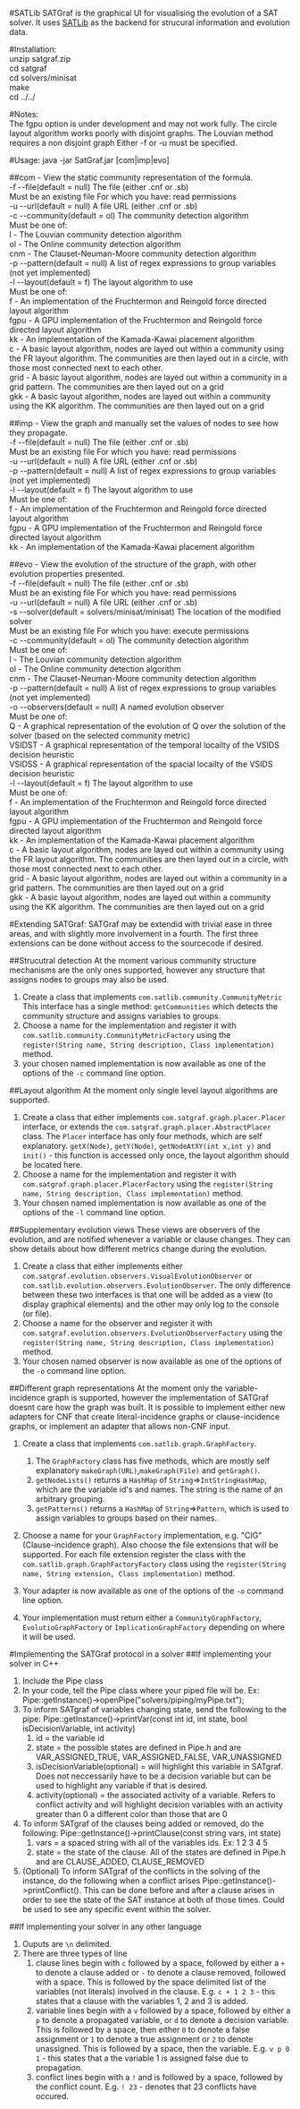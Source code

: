 #SATLib
SATGraf is the graphical UI for visualising the evolution of a SAT solver. It uses [SATLib](https://bitbucket.org/znewsham/satlib) as the backend for strucural information and evolution data.

#Installation:     
    unzip satgraf.zip   
    cd satgraf   
    cd solvers/minisat   
    make   
    cd ../../   

#Notes:   
    The fgpu option is under development and may not work fully. 
    The circle layout algorithm works poorly with disjoint graphs.
    The Louvian method requires a non disjoint graph
    Either -f or -u must be specified.   
    
#Usage: java -jar SatGraf.jar [com|imp|evo] <options>

##com - View the static community representation of the formula.   
	-f --file(default = null) The file (either .cnf or .sb)   
	Must be an existing file For which you have: read permissions   
	-u --url(default = null) A file URL (either .cnf or .sb)   
	-c --community(default = ol) The community detection algorithm   
	Must be one of:    
		l - The Louvian community detection algorithm   
		ol - The Online community detection algorithm   
		cnm - The Clauset-Neuman-Moore community detection algorithm   
	-p --pattern(default = null) A list of regex expressions to group variables (not yet implemented)   
	-l --layout(default = f) The layout algorithm to use   
	Must be one of:    
		f - An implementation of the Fruchtermon and Reingold force directed layout algorithm   
		fgpu - A GPU implementation of the Fruchtermon and Reingold force directed layout algorithm   
		kk - An implementation of the Kamada-Kawai placement algorithm   
		c - A basic layout algorithm, nodes are layed out within a community using the FR layout algorithm. The communities are then layed out in a circle, with those most connected next to each other.   
		grid - A basic layout algorithm, nodes are layed out within a community in a grid pattern. The communities are then layed out on a grid   
		gkk - A basic layout algorithm, nodes are layed out within a community using the KK algorithm. The communities are then layed out on a grid   


##imp - View the graph and manually set the values of nodes to see how they propagate.   
	-f --file(default = null) The file (either .cnf or .sb)   
	Must be an existing file For which you have: read permissions   
	-u --url(default = null) A file URL (either .cnf or .sb)   
	-p --pattern(default = null) A list of regex expressions to group variables (not yet implemented)   
	-l --layout(default = f) The layout algorithm to use   
	Must be one of:    
		f - An implementation of the Fruchtermon and Reingold force directed layout algorithm   
		fgpu - A GPU implementation of the Fruchtermon and Reingold force directed layout algorithm   
		kk - An implementation of the Kamada-Kawai placement algorithm   
	   
##evo - View the evolution of the structure of the graph, with other evolution properties presented.   
	-f --file(default = null) The file (either .cnf or .sb)   
	Must be an existing file For which you have: read permissions   
	-u --url(default = null) A file URL (either .cnf or .sb)   
	-s --solver(default = solvers/minisat/minisat) The location of the modified solver   
	Must be an existing file For which you have: execute permissions   
	-c --community(default = ol) The community detection algorithm   
	Must be one of:    
		l - The Louvian community detection algorithm   
		ol - The Online community detection algorithm   
		cnm - The Clauset-Neuman-Moore community detection algorithm   
	-p --pattern(default = null) A list of regex expressions to group variables (not yet implemented)   
	-o --observers(default = null) A named evolution observer   
	Must be one of:    
		Q - A graphical representation of the evolution of Q over the solution of the solver (based on the selected community metric)   
		VSIDST - A graphical representation of the temporal locailty of the VSIDS decision heuristic   
		VSIDSS - A graphical representation of the spacial locailty of the VSIDS decision heuristic   
	-l --layout(default = f) The layout algorithm to use   
	Must be one of:    
		f - An implementation of the Fruchtermon and Reingold force directed layout algorithm   
		fgpu - A GPU implementation of the Fruchtermon and Reingold force directed layout algorithm   
		kk - An implementation of the Kamada-Kawai placement algorithm   
		c - A basic layout algorithm, nodes are layed out within a community using the FR layout algorithm. The communities are then layed out in a circle, with those most connected next to each other.   
		grid - A basic layout algorithm, nodes are layed out within a community in a grid pattern. The communities are then layed out on a grid   
		gkk - A basic layout algorithm, nodes are layed out within a community using the KK algorithm. The communities are then layed out on a grid


#Extending SATGraf:
SATGraf may be extendid with trivial ease in three areas, and with slightly more involvement in a fourth.
The first three extensions can be done without access to the sourcecode if desired.

##Strucutral detection
At the moment various community structure mechanisms are the only ones supported, however any structure that assigns nodes to groups may also be used.

1. Create a class that implements `com.satlib.community.CommunityMetric`
   This interface has a single method: `getCommunities` which detects the community structure and assigns variables to groups.
2. Choose a name for the implementation and register it with `com.satlib.community.CommunityMetricFactory` using the `register(String name, String description, Class implementation)` method. 
3. your chosen named implementation is now available as one of the options of the `-c` command line option.

##Layout algorithm
At the moment only single level layout algorithms are supported.

1. Create a class that either implements `com.satgraf.graph.placer.Placer` interface, or extends the `com.satgraf.graph.placer.AbstractPlacer` class. 
   The `Placer` interface has only four methods, which are self explanatory. `getX(Node)`, `getY(Node)`, `getNodeAtXY(int x,int y)` and `init()` - this function is accessed only once, the layout algorithm should be located here.
2. Choose a name for the implementation and register it with `com.satgraf.graph.placer.PlacerFactory` using the `register(String name, String description, Class implementation)` method.
2. Your chosen named implementation is now available as one of the options of the `-l` command line option.

##Supplementary evolution views
These views are observers of the evolution, and are notified whenever a variable or clause changes. They can show details about how different metrics change during the evolution.

1. Create a class that either implements either `com.satgraf.evolution.observers.VisualEvolutionObserver` or `com.satlib.evolution.observers.EvolutionObserver`. The only difference between these two interfaces is that one will be added as a view (to display graphical elements) and the other may only log to the console (or file).
2. Choose a name for the observer and register it with `com.satgraf.evolution.observers.EvolutionObserverFactory` using the `register(String name, String description, Class implementation)` method.
3. Your chosen named observer is now available as one of the options of the `-o` command line option.

##Different graph representations
At the moment only the variable-incidence graph is supported, however the implementation of SATGraf doesnt care how the graph was built. It is possible to implement either new adapters for CNF that create literal-incidence graphs or clause-incidence graphs, or implement an adapter that allows non-CNF input.

1. Create a class that implements `com.satlib.graph.GraphFactory`.
    1. The `GraphFactory` class has five methods, which are mostly self explanatory `makeGraph(URL)`,`makeGraph(File)` and `getGraph()`. 
    2. `getNodeLists()` returns a `HashMap` of `String`=>`IntStringHashMap`, which are the variable id's and names. The string is the name of an arbitrary grouping.
    3. `getPatterns()` returns a `HashMap` of `String`=>`Pattern`, which is used to assign variables to groups based on their names.

2. Choose a name for your `GraphFactory` implementation, e.g. "CIG" (Clause-incidence graph). Also choose the file extensions that will be supported. For each file extension register the class with the `com.satlib.graph.GraphFactoryFactory` class using the `register(String name, String extension, Class implementation)` method. 
3. Your adapter is now available as one of the options of the `-o` command line option.
4. Your implementation must return either a `CommunityGraphFactory`, `EvolutioGraphFactory` or `ImplicationGraphFactory` depending on where it will be used.

#Implementing the SATGraf protocol in a solver
##If implementing your solver in C++ 

1. Include the Pipe class 
2. In your code, tell the Pipe class where your piped file will be. Ex: Pipe::getInstance()->openPipe("solvers/piping/myPipe.txt");
3. To inform SATgraf of variables changing state, send the following to the pipe: Pipe::getInstance()->printVar(const int id, int state, bool isDecisionVariable, int activity)
    1. id = the variable id
    2. state = the possible states are defined in Pipe.h and are VAR_ASSIGNED_TRUE, VAR_ASSIGNED_FALSE, VAR_UNASSIGNED
    3. isDecisionVariable(optional) = will highlight this variable in SATgraf. Does not neccessarily have to be a decision variable but can be used to highlight any variable if that is desired.
    4. activity(optional) = the associated activity of a variable. Refers to conflict activity and will highlight decision variables with an activity greater than 0 a different color than those that are 0
4. To inform SATgraf of the clauses being added or removed, do the following: Pipe::getInstance()->printClause(const string vars, int state)
    1. vars = a spaced string with all of the variables ids. Ex: 1 2 3 4 5
    2. state = the state of the clause. All of the states are defined in Pipe.h and are CLAUSE_ADDED, CLAUSE_REMOVED
5. (Optional) To inform SATgraf of the conflicts in the solving of the instance, do the following when a conflict arises Pipe::getInstance()->printConflict(). This can be done before and after a clause arises in order to see the state of the SAT instance at both of those times. Could be used to see any specific event within the solver.

##If implementing your solver in any other language

1. Ouputs are `\n` delimited.
2. There are three types of line
    1. clause lines begin with `c` followed by a space, followed by either a `+` to denote a clause added or `-` to denote a clause removed, followed with a space. This is followed by the space delimited list of the variables (not literals) involved in the clause.
       E.g. `c + 1 2 3` - this states that a clause with the variables 1, 2 and 3 is added.
    2. variable lines begin with a `v` followed by a space, followed by either a `p` to denote a propagated variable, or `d` to denote a decision variable. This is followed by a space, then either `0` to denote a false assignment or `1` to denote a true assignment or `2` to denote unassigned. This is followed by a space, then the variable.
       E.g. `v p 0 1` - this states that a the variable 1 is assigned false due to propagation.
    3. conflict lines begin with a `!` and is followed by a space, followed by the conflict count.
       E.g. `! 23` - denotes that 23 conflicts have occured.

